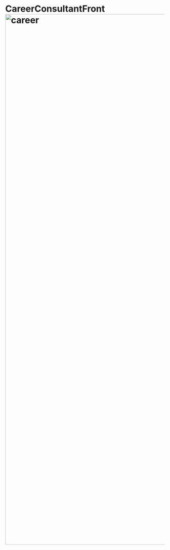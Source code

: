 # CareerConsultantFront<img width="1676" alt="career" src="https://github.com/RashadMa/CareerConsultantFront/assets/87971037/4c179741-6239-4d08-b9e7-4f85124009a4">
